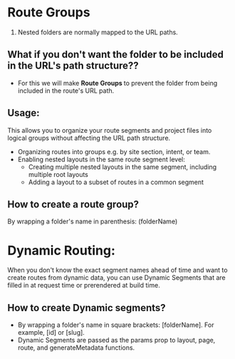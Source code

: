 # Route Groups

1. Nested folders are normally mapped to the URL paths.

## What if you don't want the folder to be included in the URL's path structure??

- For this we will make <b> Route Groups </b> to prevent the folder from being included in the route's URL path.

## Usage:

This allows you to organize your route segments and project files into logical groups without affecting the URL path structure.

- Organizing routes into groups e.g. by site section, intent, or team.
- Enabling nested layouts in the same route segment level:
  - Creating multiple nested layouts in the same segment, including multiple root layouts
  - Adding a layout to a subset of routes in a common segment

## How to create a route group?

By wrapping a folder's name in parenthesis: (folderName)

# Dynamic Routing:

When you don't know the exact segment names ahead of time and want to create routes from dynamic data, you can use Dynamic Segments that are filled in at request time or prerendered at build time.

## How to create Dynamic segments?
* By wrapping a folder's name in square brackets: [folderName]. For example, [id] or [slug].
* Dynamic Segments are passed as the params prop to layout, page, route, and generateMetadata functions.